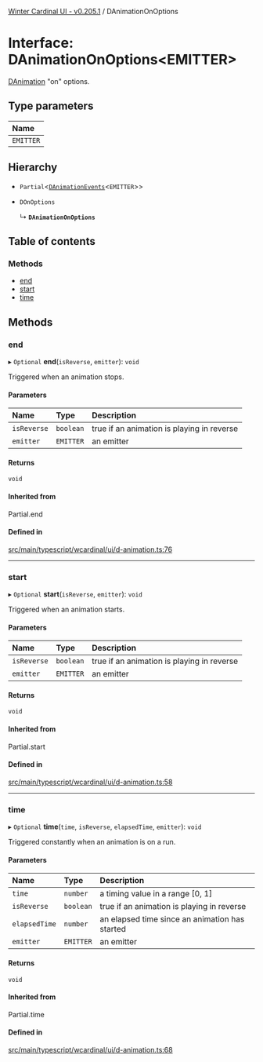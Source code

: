 [Winter Cardinal UI - v0.205.1](../index.md) / DAnimationOnOptions

# Interface: DAnimationOnOptions<EMITTER\>

[DAnimation](DAnimation.md) "on" options.

## Type parameters

| Name |
| :------ |
| `EMITTER` |

## Hierarchy

- `Partial`<[`DAnimationEvents`](DAnimationEvents.md)<`EMITTER`\>\>

- `DOnOptions`

  ↳ **`DAnimationOnOptions`**

## Table of contents

### Methods

- [end](DAnimationOnOptions.md#end)
- [start](DAnimationOnOptions.md#start)
- [time](DAnimationOnOptions.md#time)

## Methods

### end

▸ `Optional` **end**(`isReverse`, `emitter`): `void`

Triggered when an animation stops.

#### Parameters

| Name | Type | Description |
| :------ | :------ | :------ |
| `isReverse` | `boolean` | true if an animation is playing in reverse |
| `emitter` | `EMITTER` | an emitter |

#### Returns

`void`

#### Inherited from

Partial.end

#### Defined in

[src/main/typescript/wcardinal/ui/d-animation.ts:76](https://github.com/winter-cardinal/winter-cardinal-ui/blob/v0.205.1/src/main/typescript/wcardinal/ui/d-animation.ts#L76)

___

### start

▸ `Optional` **start**(`isReverse`, `emitter`): `void`

Triggered when an animation starts.

#### Parameters

| Name | Type | Description |
| :------ | :------ | :------ |
| `isReverse` | `boolean` | true if an animation is playing in reverse |
| `emitter` | `EMITTER` | an emitter |

#### Returns

`void`

#### Inherited from

Partial.start

#### Defined in

[src/main/typescript/wcardinal/ui/d-animation.ts:58](https://github.com/winter-cardinal/winter-cardinal-ui/blob/v0.205.1/src/main/typescript/wcardinal/ui/d-animation.ts#L58)

___

### time

▸ `Optional` **time**(`time`, `isReverse`, `elapsedTime`, `emitter`): `void`

Triggered constantly when an animation is on a run.

#### Parameters

| Name | Type | Description |
| :------ | :------ | :------ |
| `time` | `number` | a timing value in a range [0, 1] |
| `isReverse` | `boolean` | true if an animation is playing in reverse |
| `elapsedTime` | `number` | an elapsed time since an animation has started |
| `emitter` | `EMITTER` | an emitter |

#### Returns

`void`

#### Inherited from

Partial.time

#### Defined in

[src/main/typescript/wcardinal/ui/d-animation.ts:68](https://github.com/winter-cardinal/winter-cardinal-ui/blob/v0.205.1/src/main/typescript/wcardinal/ui/d-animation.ts#L68)
